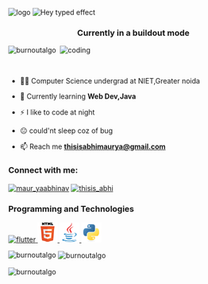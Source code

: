 ![logo](https://github.com/BURNOUTAlGO/burnoutAlgo/blob/main/ABHINAV%20MAURYA.png)
![Hey typed effect](https://readme-typing-svg.herokuapp.com?font=Poppins&weight=500&size=25&pause=1000&width=435&lines=Hey+there%2C+I'm+Abhinav+Maurya!+%F0%9F%91%8B)

    


<h3 align="center">Currently in a buildout mode</h3>
<img align="right" alt="coding" width="400" src="https://cdn.dribbble.com/users/926537/screenshots/4502924/python-2.gif">

<p align="left"> <img src="https://komarev.com/ghpvc/?username=burnoutalgo&label=Profile%20views&color=0e75b6&style=flat" alt="burnoutalgo" /> </p>

<p align="left"> <a href="https://twitter.com/" target="blank"><img src="https://img.shields.io/twitter/follow/?logo=twitter&style=for-the-badge" alt="" /></a> </p>

- 👨‍🎓 Computer Science undergrad at NIET,Greater noida
  
- 🌱 Currently learning **Web Dev,Java**

- ⚡ I like to code at night

- 😐 could'nt sleep coz of bug

- 📫 Reach me **thisisabhimaurya@gmail.com**


<h3 align="left">Connect with me:</h3>
<p align="left">
<a href="https://instagram.com/maur_yaabhinav" target="blank"><img align="center" src="https://raw.githubusercontent.com/rahuldkjain/github-profile-readme-generator/master/src/images/icons/Social/instagram.svg" alt="maur_yaabhinav" height="30" width="40" /></a>
<a href="https://www.leetcode.com/thisis_abhi" target="blank"><img align="center" src="https://raw.githubusercontent.com/rahuldkjain/github-profile-readme-generator/master/src/images/icons/Social/leet-code.svg" alt="thisis_abhi" height="30" width="40" /></a>
</p>

<h3 align="left">Programming and Technologies</h3>
<p align="left"> <a href="https://kotlinlang.org/" target="_blank" rel="noreferrer"> <img src="https://upload.wikimedia.org/wikipedia/commons/thumb/0/06/Kotlin_Icon.svg/768px-Kotlin_Icon.svg.png?20171012085709" alt="flutter" width="30" height="30"/> </a> <a href="https://www.w3.org/html/" target="_blank" rel="noreferrer"> <img src="https://raw.githubusercontent.com/devicons/devicon/master/icons/html5/html5-original-wordmark.svg" alt="html5" width="40" height="40"/> </a> <a href="https://www.java.com" target="_blank" rel="noreferrer"> <img src="https://raw.githubusercontent.com/devicons/devicon/master/icons/java/java-original.svg" alt="java" width="40" height="40"/> </a> <a href="https://www.python.org" target="_blank" rel="noreferrer"> <img src="https://raw.githubusercontent.com/devicons/devicon/master/icons/python/python-original.svg" alt="python" width="40" height="40"/> </a> </p>

<p><img align="left" src="https://github-readme-stats.vercel.app/api/top-langs?username=burnoutalgo&show_icons=true&locale=en&layout=compact" alt="burnoutalgo" /></p>

<p>&nbsp;<img align="center" src="https://github-readme-stats.vercel.app/api?username=burnoutalgo&show_icons=true&locale=en" alt="burnoutalgo" /></p>

<p><img align="center" src="https://github-readme-streak-stats.herokuapp.com/?user=burnoutalgo&" alt="burnoutalgo" /></p>
